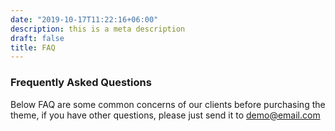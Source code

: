 ```yaml
---
date: "2019-10-17T11:22:16+06:00"
description: this is a meta description
draft: false
title: FAQ
---
```


### Frequently Asked Questions

Below FAQ are some common concerns of our clients before purchasing the <br> theme, if you have other questions, please just send it to demo@email.com